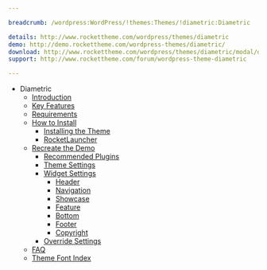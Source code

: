 ```yaml
---

breadcrumb: /wordpress:WordPress/!themes:Themes/!diametric:Diametric

details: http://www.rockettheme.com/wordpress/themes/diametric
demo: http://demo.rockettheme.com/wordpress-themes/diametric/
download: http://www.rockettheme.com/wordpress/themes/diametric/modal/downloads
support: http://www.rockettheme.com/forum/wordpress-theme-diametric

---
```


* Diametric
    * [Introduction]()
    * [Key Features](INDEX.md#key-features)
    * [Requirements](INDEX.md#requirements)
    * [How to Install](../../start/themes.md#how-to-install)
        * [Installing the Theme](../../start/themes.md#installing-the-theme)
        * [RocketLauncher](../../start/rocketlauncher.md)
    * [Recreate the Demo](demo.md)
        * [Recommended Plugins](demo.md#recommended-plugins)
        * [Theme Settings](demo.md#theme-settings)
        * [Widget Settings](demo.md#widget-settings)
            * [Header](demo_header.md)
            * [Navigation](demo_navigation.md)
            * [Showcase](demo_showcase.md)
            * [Feature](demo_feature.md)
            * [Bottom](demo_bottom.md)
            * [Footer](demo_footer.md)
            * [Copyright](demo_copyright.md)
        * [Override Settings](demo_override.md)
    * [FAQ](faq.md)
    * [Theme Font Index](../../../technical_tips/general/font_index.md)

